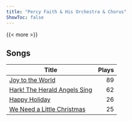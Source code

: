 ```yaml
---
title: "Percy Faith & His Orchestra & Chorus"
ShowToc: false
---
```


{{< more >}}

## Songs
Title | Plays 
----- | -----: 
[Joy to the World](/songs/joy-to-the-world) | 89
[Hark! The Herald Angels Sing](/songs/hark-the-herald-angels-sing) | 62
[Happy Holiday](/songs/happy-holiday) | 26
[We Need a Little Christmas](/songs/we-need-a-little-christmas) | 25

